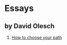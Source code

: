 # Essays
## by David Olesch

1. [How to choose your path](http://github.com/davidolesch/Essays/blob/master/how-to-choose-your-path.md#how-to-choose-your-path)